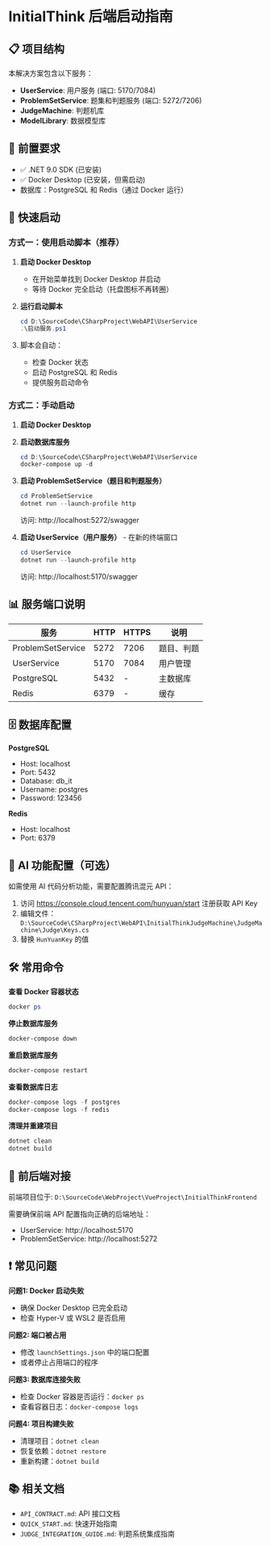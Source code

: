 # InitialThink 后端启动指南

## 📋 项目结构

本解决方案包含以下服务：
- **UserService**: 用户服务 (端口: 5170/7084)
- **ProblemSetService**: 题集和判题服务 (端口: 5272/7206)
- **JudgeMachine**: 判题机库
- **ModelLibrary**: 数据模型库

## 🔧 前置要求

- ✅ .NET 9.0 SDK (已安装)
- ✅ Docker Desktop (已安装，但需启动)
- 数据库：PostgreSQL 和 Redis（通过 Docker 运行）

## 🚀 快速启动

### 方式一：使用启动脚本（推荐）

1. **启动 Docker Desktop**
   - 在开始菜单找到 Docker Desktop 并启动
   - 等待 Docker 完全启动（托盘图标不再转圈）

2. **运行启动脚本**
   ```powershell
   cd D:\SourceCode\CSharpProject\WebAPI\UserService
   .\启动服务.ps1
   ```

3. 脚本会自动：
   - 检查 Docker 状态
   - 启动 PostgreSQL 和 Redis
   - 提供服务启动命令

### 方式二：手动启动

1. **启动 Docker Desktop**

2. **启动数据库服务**
   ```powershell
   cd D:\SourceCode\CSharpProject\WebAPI\UserService
   docker-compose up -d
   ```

3. **启动 ProblemSetService（题目和判题服务）**
   ```powershell
   cd ProblemSetService
   dotnet run --launch-profile http
   ```
   访问: http://localhost:5272/swagger

4. **启动 UserService（用户服务）** - 在新的终端窗口
   ```powershell
   cd UserService
   dotnet run --launch-profile http
   ```
   访问: http://localhost:5170/swagger

## 📊 服务端口说明

| 服务 | HTTP | HTTPS | 说明 |
|------|------|-------|------|
| ProblemSetService | 5272 | 7206 | 题目、判题 |
| UserService | 5170 | 7084 | 用户管理 |
| PostgreSQL | 5432 | - | 主数据库 |
| Redis | 6379 | - | 缓存 |

## 🗄️ 数据库配置

**PostgreSQL**
- Host: localhost
- Port: 5432
- Database: db_it
- Username: postgres
- Password: 123456

**Redis**
- Host: localhost
- Port: 6379

## 🤖 AI 功能配置（可选）

如需使用 AI 代码分析功能，需要配置腾讯混元 API：

1. 访问 https://console.cloud.tencent.com/hunyuan/start 注册获取 API Key
2. 编辑文件：`D:\SourceCode\CSharpProject\WebAPI\InitialThinkJudgeMachine\JudgeMachine\Judge\Keys.cs`
3. 替换 `HunYuanKey` 的值

## 🛠️ 常用命令

**查看 Docker 容器状态**
```powershell
docker ps
```

**停止数据库服务**
```powershell
docker-compose down
```

**重启数据库服务**
```powershell
docker-compose restart
```

**查看数据库日志**
```powershell
docker-compose logs -f postgres
docker-compose logs -f redis
```

**清理并重建项目**
```powershell
dotnet clean
dotnet build
```

## 📝 前后端对接

前端项目位于: `D:\SourceCode\WebProject\VueProject\InitialThinkFrontend`

需要确保前端 API 配置指向正确的后端地址：
- UserService: http://localhost:5170
- ProblemSetService: http://localhost:5272

## ❗ 常见问题

**问题1: Docker 启动失败**
- 确保 Docker Desktop 已完全启动
- 检查 Hyper-V 或 WSL2 是否启用

**问题2: 端口被占用**
- 修改 `launchSettings.json` 中的端口配置
- 或者停止占用端口的程序

**问题3: 数据库连接失败**
- 检查 Docker 容器是否运行：`docker ps`
- 查看容器日志：`docker-compose logs`

**问题4: 项目构建失败**
- 清理项目：`dotnet clean`
- 恢复依赖：`dotnet restore`
- 重新构建：`dotnet build`

## 📚 相关文档

- `API_CONTRACT.md`: API 接口文档
- `QUICK_START.md`: 快速开始指南
- `JUDGE_INTEGRATION_GUIDE.md`: 判题系统集成指南

